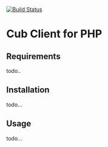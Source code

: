 [![Build Status](https://travis-ci.org/ivelum/cub-php.svg?branch=master)](https://travis-ci.org/ivelum/cub-php)

Cub Client for PHP
=====================

Requirements
------------

todo..

Installation
------------

todo...

Usage
------------

todo...

